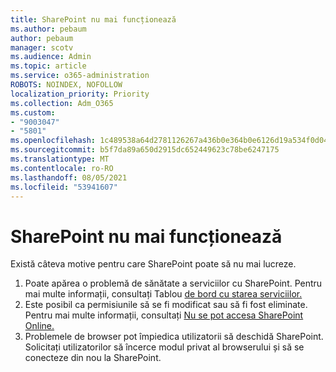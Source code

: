 ```yaml
---
title: SharePoint nu mai funcționează
ms.author: pebaum
author: pebaum
manager: scotv
ms.audience: Admin
ms.topic: article
ms.service: o365-administration
ROBOTS: NOINDEX, NOFOLLOW
localization_priority: Priority
ms.collection: Adm_O365
ms.custom:
- "9003047"
- "5801"
ms.openlocfilehash: 1c489538a64d2781126267a436b0e364b0e6126d19a534f0d04c69d5a3ec341f
ms.sourcegitcommit: b5f7da89a650d2915dc652449623c78be6247175
ms.translationtype: MT
ms.contentlocale: ro-RO
ms.lasthandoff: 08/05/2021
ms.locfileid: "53941607"
---
```

# <a name="sharepoint-is-no-longer-working"></a>SharePoint nu mai funcționează

Există câteva motive pentru care SharePoint poate să nu mai lucreze.

1. Poate apărea o problemă de sănătate a serviciilor cu SharePoint. Pentru mai multe informații, consultați Tablou [de bord cu starea serviciilor.](https://admin.microsoft.com/AdminPortal/Home#/servicehealth)
2. Este posibil ca permisiunile să se fi modificat sau să fi fost eliminate. Pentru mai multe informații, consultați [Nu se pot accesa SharePoint Online.](https://docs.microsoft.com/sharepoint/troubleshoot/sharing-and-permissions/sharepoint-online-inaccessible)
3. Problemele de browser pot împiedica utilizatorii să deschidă SharePoint. Solicitați utilizatorilor să încerce modul privat al browserului și să se conecteze din nou la SharePoint.